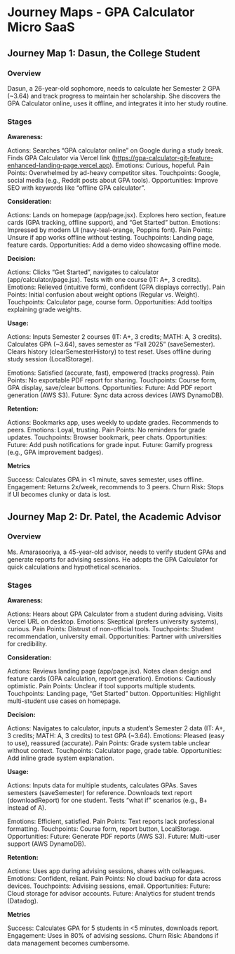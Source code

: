 # Journey Maps - GPA Calculator Micro SaaS

## Journey Map 1: Dasun, the College Student

### Overview
Dasun, a 26-year-old sophomore, needs to calculate her Semester 2 GPA (~3.64) and track progress to maintain her scholarship. She discovers the GPA Calculator online, uses it offline, and integrates it into her study routine.

### Stages

**Awareness:**

Actions: Searches “GPA calculator online” on Google during a study break. Finds GPA Calculator via Vercel link (https://gpa-calculator-git-feature-enhanced-landing-page.vercel.app).
Emotions: Curious, hopeful.
Pain Points: Overwhelmed by ad-heavy competitor sites.
Touchpoints: Google, social media (e.g., Reddit posts about GPA tools).
Opportunities: Improve SEO with keywords like “offline GPA calculator”.


**Consideration:**

Actions: Lands on homepage (app/page.jsx). Explores hero section, feature cards (GPA tracking, offline support), and “Get Started” button.
Emotions: Impressed by modern UI (navy-teal-orange, Poppins font).
Pain Points: Unsure if app works offline without testing.
Touchpoints: Landing page, feature cards.
Opportunities: Add a demo video showcasing offline mode.


**Decision:**

Actions: Clicks “Get Started”, navigates to calculator (app/calculator/page.jsx). Tests with one course (IT: A+, 3 credits).
Emotions: Relieved (intuitive form), confident (GPA displays correctly).
Pain Points: Initial confusion about weight options (Regular vs. Weight).
Touchpoints: Calculator page, course form.
Opportunities: Add tooltips explaining grade weights.


**Usage:**

Actions:
Inputs Semester 2 courses (IT: A+, 3 credits; MATH: A, 3 credits).
Calculates GPA (~3.64), saves semester as “Fall 2025” (saveSemester).
Clears history (clearSemesterHistory) to test reset.
Uses offline during study session (LocalStorage).


Emotions: Satisfied (accurate, fast), empowered (tracks progress).
Pain Points: No exportable PDF report for sharing.
Touchpoints: Course form, GPA display, save/clear buttons.
Opportunities:
Future: Add PDF report generation (AWS S3).
Future: Sync data across devices (AWS DynamoDB).




**Retention:**

Actions: Bookmarks app, uses weekly to update grades. Recommends to peers.
Emotions: Loyal, trusting.
Pain Points: No reminders for grade updates.
Touchpoints: Browser bookmark, peer chats.
Opportunities:
Future: Add push notifications for grade input.
Future: Gamify progress (e.g., GPA improvement badges).



**Metrics**

Success: Calculates GPA in <1 minute, saves semester, uses offline.
Engagement: Returns 2x/week, recommends to 3 peers.
Churn Risk: Stops if UI becomes clunky or data is lost.

## Journey Map 2: Dr. Patel, the Academic Advisor

### Overview

Ms. Amarasooriya, a 45-year-old advisor, needs to verify student GPAs and generate reports for advising sessions. He adopts the GPA Calculator for quick calculations and hypothetical scenarios.

### Stages

**Awareness:**  

Actions: Hears about GPA Calculator from a student during advising. Visits Vercel URL on desktop.
Emotions: Skeptical (prefers university systems), curious.
Pain Points: Distrust of non-official tools.
Touchpoints: Student recommendation, university email.
Opportunities: Partner with universities for credibility.


**Consideration:**

Actions: Reviews landing page (app/page.jsx). Notes clean design and feature cards (GPA calculation, report generation).
Emotions: Cautiously optimistic.
Pain Points: Unclear if tool supports multiple students.
Touchpoints: Landing page, “Get Started” button.
Opportunities: Highlight multi-student use cases on homepage.


**Decision:**

Actions: Navigates to calculator, inputs a student’s Semester 2 data (IT: A+, 3 credits; MATH: A, 3 credits) to test GPA (~3.64).
Emotions: Pleased (easy to use), reassured (accurate).
Pain Points: Grade system table unclear without context.
Touchpoints: Calculator page, grade table.
Opportunities: Add inline grade system explanation.


**Usage:**

Actions:
Inputs data for multiple students, calculates GPAs.
Saves semesters (saveSemester) for reference.
Downloads text report (downloadReport) for one student.
Tests “what if” scenarios (e.g., B+ instead of A).


Emotions: Efficient, satisfied.
Pain Points: Text reports lack professional formatting.
Touchpoints: Course form, report button, LocalStorage.
Opportunities:
Future: Generate PDF reports (AWS S3).
Future: Multi-user support (AWS DynamoDB).


**Retention:**

Actions: Uses app during advising sessions, shares with colleagues.
Emotions: Confident, reliant.
Pain Points: No cloud backup for data across devices.
Touchpoints: Advising sessions, email.
Opportunities:
Future: Cloud storage for advisor accounts.
Future: Analytics for student trends (Datadog).


**Metrics**

Success: Calculates GPA for 5 students in <5 minutes, downloads report.
Engagement: Uses in 80% of advising sessions.
Churn Risk: Abandons if data management becomes cumbersome.

